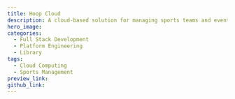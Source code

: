 ```yaml
---
title: Hoop Cloud
description: A cloud-based solution for managing sports teams and events.
hero_image: 
categories:
  - Full Stack Development
  - Platform Engineering
  - Library
tags:
  - Cloud Computing
  - Sports Management
preview_link: 
github_link: 
---
```

